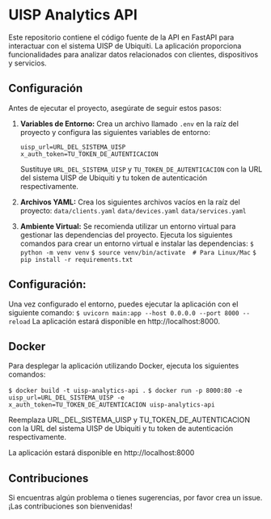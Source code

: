 # UISP Analytics API

Este repositorio contiene el código fuente de la API en FastAPI para interactuar con el sistema UISP de Ubiquiti. La aplicación proporciona funcionalidades para analizar datos relacionados con clientes, dispositivos y servicios.

## Configuración
Antes de ejecutar el proyecto, asegúrate de seguir estos pasos:

1. **Variables de Entorno:**
   Crea un archivo llamado `.env` en la raíz del proyecto y configura las siguientes variables de entorno:

   `uisp_url=URL_DEL_SISTEMA_UISP`
   `x_auth_token=TU_TOKEN_DE_AUTENTICACION`

   Sustituye `URL_DEL_SISTEMA_UISP` y `TU_TOKEN_DE_AUTENTICACION` con la URL del sistema UISP de Ubiquiti y tu token de autenticación respectivamente.
2. **Archivos YAML:**
   Crea los siguientes archivos vacíos en la raíz del proyecto:
    `data/clients.yaml`
    `data/devices.yaml`
    `data/services.yaml`
3.  **Ambiente Virtual:**
    Se recomienda utilizar un entorno virtual para gestionar las dependencias del proyecto. Ejecuta los siguientes comandos para crear un entorno virtual e instalar las dependencias:
    `$ python -m venv venv`
    `$ source venv/bin/activate  # Para Linux/Mac`
    `$ pip install -r requirements.txt`

## Configuración:
Una vez configurado el entorno, puedes ejecutar la aplicación con el siguiente comando:
`$ uvicorn main:app --host 0.0.0.0 --port 8000 --reload`
La aplicación estará disponible en http://localhost:8000.

## Docker
Para desplegar la aplicación utilizando Docker, ejecuta los siguientes comandos:

`$ docker build -t uisp-analytics-api .`
`$ docker run -p 8000:80 -e uisp_url=URL_DEL_SISTEMA_UISP -e x_auth_token=TU_TOKEN_DE_AUTENTICACION uisp-analytics-api`

Reemplaza URL_DEL_SISTEMA_UISP y TU_TOKEN_DE_AUTENTICACION con la URL del sistema UISP de Ubiquiti y tu token de autenticación respectivamente.

La aplicación estará disponible en http://localhost:8000

## Contribuciones
Si encuentras algún problema o tienes sugerencias, por favor crea un issue. ¡Las contribuciones son bienvenidas!